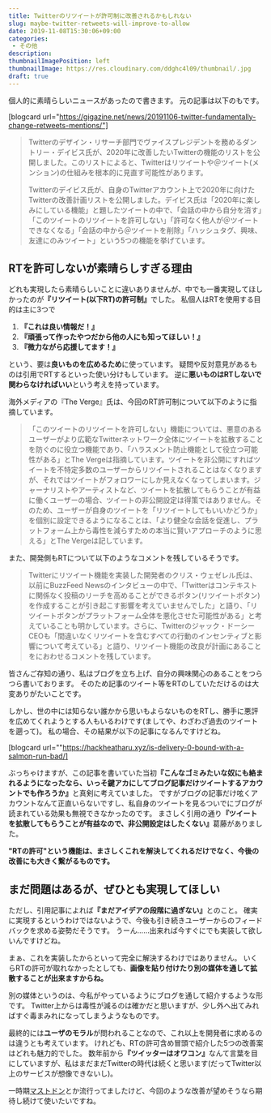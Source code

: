 ```yaml
---
title: Twitterのリツイートが許可制に改善されるかもしれない
slug: maybe-twitter-retweets-will-improve-to-allow
date: 2019-11-08T15:30:06+09:00
categories: 
 - その他
description: 
thumbnailImagePosition: left
thumbnailImage: https://res.cloudinary.com/ddghc4l09/thumbnail/.jpg
draft: true
---
```


<!--more-->

個人的に素晴らしいニュースがあったので書きます。
元の記事は以下のもです。

[blogcard url="https://gigazine.net/news/20191106-twitter-fundamentally-change-retweets-mentions/"]

<blockquote>
  Twitterのデザイン・リサーチ部門でヴァイスプレジデントを務めるダントリー・デイビス氏が、2020年に改善したいTwitterの機能のリストを公開しました。このリストによると、Twitterはリツイートや＠ツイート(メンション)の仕組みを根本的に見直す可能性があります。
  
  Twitterのデイビス氏が、自身のTwitterアカウント上で2020年に向けたTwitterの改善計画リストを公開しました。デイビス氏は「2020年に楽しみにしている機能」と題したツイートの中で、「会話の中から自分を消す」「このツイートのリツイートを許可しない」「許可なく他人が＠ツイートできなくなる」「会話の中から＠ツイートを削除」「ハッシュタグ、興味、友達にのみツイート」という5つの機能を挙げています。
</blockquote>

<h2>RTを許可しないが素晴らしすぎる理由</h2>

どれも実現したら素晴らしいことに違いありませんが、中でも一番実現してほしかったのが<strong>『リツイート(以下RT)の許可制』</strong>でした。
私個人はRTを使用する目的は主に3つで

<ol>
<li><strong>『これは良い情報だ！』</strong></li>
<li><strong>『頑張って作ったやつだから他の人にも知ってほしい！』</strong></li>
<li><strong>『微力ながら応援してます！』</strong></li>
</ol>

という、要は<strong>良いものを広めるため</strong>に使っています。
疑問や反対意見があるものは引用でRTするといった使い分けもしています。
逆に<strong>悪いものはRTしないで関わらなければいい</strong>という考えを持っています。

海外メディアの『The Verge』氏は、今回のRT許可制について以下のように指摘しています。

<blockquote>
  「このツイートのリツイートを許可しない」機能については、悪意のあるユーザーがより広範なTwitterネットワーク全体にツイートを拡散することを防ぐのに役立つ機能であり、「ハラスメント防止機能として役立つ可能性がある」とThe Vergeは指摘しています。ツイートを非公開にすればツイートを不特定多数のユーザーからリツイートされることはなくなりますが、それではツイートがフォロワーにしか見えなくなってしまいます。ジャーナリストやアーティストなど、ツイートを拡散してもらうことが有益に働くユーザーの場合、ツイートの非公開設定は得策ではありません。そのため、ユーザーが自身のツイートを「リツイートしてもいいかどうか」を個別に設定できるようになることは、「より健全な会話を促進し、プラットフォーム上から毒性を減らすための本当に賢いアプローチのように思える」とThe Vergeは記しています。
</blockquote>

また、開発側もRTについて以下のようなコメントを残しているそうです。

<blockquote>
  Twitterにリツイート機能を実装した開発者のクリス・ウェゼレル氏は、以前にBuzzFeed Newsのインタビューの中で、「Twitterはコンテキストに関係なく投稿のリーチを高めることができるボタン(リツイートボタン)を作成することが引き起こす影響を考えていませんでした」と語り、「リツイートボタンがプラットフォーム全体を悪化させた可能性がある」と考えていることも明かしています。さらに、Twitterのジャック・ドーシーCEOも「間違いなくリツイートを含むすべての行動のインセンティブと影響について考えている」と語り、リツイート機能の改良が計画にあることをにおわせるコメントを残しています。
</blockquote>

皆さんご存知の通り、私はブログを立ち上げ、自分の興味関心のあることをつらつら書いております。
そのため記事のツイート等をRTのしていただけるのは大変ありがたいことです。

しかし、世の中には知らない誰かから思いもよらないものをRTし、勝手に悪評を広めてくれようとする人もいるわけです(ましてや、わざわざ過去のツイートを遡って)。
私の場合、その結果が以下の記事になるんですけどね。

[blogcard url=""https://hackheatharu.xyz/is-delivery-0-bound-with-a-salmon-run-bad/]

ぶっちゃけますが、この記事を書いていた当初<strong>『こんなゴミみたいな奴にも絡まれるようになったなら、いっそ鍵アカにしてブログ記事だけツイートするアカウントでも作ろうか』</strong>と真剣に考えていました。
ですがブログの記事だけ呟くアカウントなんて正直いらないですし、私自身のツイートを見るついでにブログが読まれている効果も無視できなかったのです。
まさしく引用の通り<strong>『ツイートを拡散してもらうことが有益なので、非公開設定はしたくない』</strong>葛藤がありました。

<strong>"RTの許可"という機能は、まさしくこれを解決してくれるだけでなく、今後の改善にも大きく繋がるものです。</strong>

<h2>まだ問題はあるが、ぜひとも実現してほしい</h2>

ただし、引用記事によれば<strong>『まだアイデアの段階に過ぎない』</strong>とのこと。
確実に実現するというわけではないようで、今後も引き続きユーザーからのフィードバックを求める姿勢だそうです。
うーん……出来れば今すぐにでも実装して欲しいんですけどね。

まぁ、これを実装したからといって完全に解決するわけではありません。
いくらRTの許可が取れなかったとしても、<strong>画像を貼り付けたり別の媒体を通して拡散することが出来ますからね。</strong>

別の媒体というのは、今私がやっているようにブログを通して紹介するような形です。
Twitter上からは毒性が減るのは確かだと思いますが、少し外へ出てみればすぐ毒まみれになってしまうようなものです。

最終的には<strong>ユーザのモラル</strong>が問われることなので、これ以上を開発者に求めるのは違うとも考えています。
けれども、RTの許可含め冒頭で紹介した5つの改善案はどれも魅力的でした。
数年前から<strong>『ツイッターはオワコン』</strong>なんて言葉を目にしていますが、私はまだまだTwitterの時代は続くと思います(だってTwitter以上のサービスが想像できないし)。

一時期<a href="https://ja.mstdn.wiki/Mastodon">マストドン</a>とか流行ってましたけど、今回のような改善が望めそうなら期待し続けて使いたいですね。
